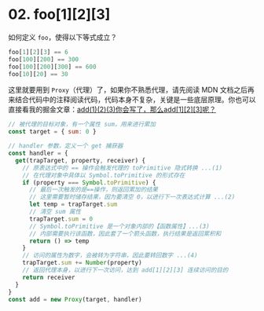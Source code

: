 # 02. foo[1][2][3]

如何定义 `foo`，使得以下等式成立？
```js
foo[1][2][3] == 6
foo[100][200] == 300
foo[100][200][300] == 600
foo[10][20] == 30
```

这里就要用到 `Proxy`（代理）了，如果你不熟悉代理，请先阅读 MDN 文档之后再来结合代码中的注释阅读代码，代码本身不复杂，关键是一些底层原理。你也可以直接看我的掘金文章：[add(1)(2)(3)你会写了，那么add[1][2][3]呢？](https://juejin.cn/post/7081655211097325599)

```js
// 被代理的目标对象，有一个属性 sum，用来进行累加
const target = { sum: 0 }

// handler 参数，定义一个 get 捕获器
const handler = {
  get(trapTarget, property, receiver) {
    // 原表达式中的 == 操作会触发代理的 toPrimitive 隐式转换 ...(1)
    // 在代理对象中具体以 Symbol.toPrimitive 的形式存在
    if (property === Symbol.toPrimitive) {
      // 最后一次触发的是==操作，则返回累加的结果
      // 这里需要暂时储存结果，因为要清空 0，以进行下一次表达式计算 ...(2)
      let temp = trapTarget.sum
      // 清空 sum 属性
      trapTarget.sum = 0
      // Symbol.toPrimitive 是一个对象内部的【函数属性】...(3)
      // 内部需要执行该函数，因此套了一个箭头函数，执行结果是返回累积和
      return () => temp
    }
    // 访问的属性为数字，会被转为字符串，因此要转回数字 ...(4)
    trapTarget.sum += Number(property)
    // 返回代理本身，以进行下一次访问，达到 add[1][2][3] 连续访问的目的
    return receiver
  }
}
const add = new Proxy(target, handler)
```
